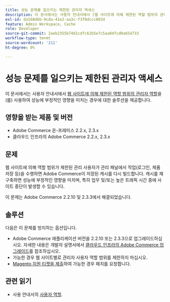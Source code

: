 ```yaml
---
title: 성능 문제를 일으키는 제한된 관리자 액세스
description: 이 문서에서는 사용자 안내서에서 [웹 사이트에 의해 제한된 역할 범위의 관리자 역할](https://experienceleague.adobe.com/en/docs/commerce-admin/systems/user-accounts/permissions-user-roles#step-2assign-resources)을 사용함으로써 성능에 부정적인 영향을 미치는 경우에 대한 솔루션을 제공합니다.
exl-id: da168d6b-9cda-41e2-aa3c-f3f0dccc803d
feature: Admin Workspace, Cache
role: Developer
source-git-commit: 2aeb2355b74d1cdfc62b5e7c5aa04fcd0a654733
workflow-type: tm+mt
source-wordcount: '211'
ht-degree: 0%

---
```


# 성능 문제를 일으키는 제한된 관리자 액세스

이 문서에서는 사용자 안내서에서 [웹 사이트에 의해 제한된 역할 범위의 관리자 역할](https://experienceleague.adobe.com/en/docs/commerce-admin/systems/user-accounts/permissions-user-roles#step-2assign-resources)을(를) 사용하여 성능에 부정적인 영향을 미치는 경우에 대한 솔루션을 제공합니다.

## 영향을 받는 제품 및 버전

* Adobe Commerce 온-프레미스 2.2.x, 2.3.x
* 클라우드 인프라의 Adobe Commerce 2.2.x, 2.3.x

## 문제

웹 사이트에 의해 역할 범위가 제한된 관리 사용자가 관리 패널에서 작업(로그인, 제품 저장 등)을 수행하면 Adobe Commerce이 저장된 캐시를 다시 빌드합니다. 캐시를 재구축하면 성능에 부정적인 영향을 미치며, 특히 업무 및/또는 높은 트래픽 시간 중에 사이트 중단이 발생할 수 있습니다.

이 문제는 Adobe Commerce 2.2.10 및 2.3.3에서 해결되었습니다.

## 솔루션

다음은 이 문제를 방지하는 옵션입니다.

* Adobe Commerce 애플리케이션 버전을 2.2.10 또는 2.3.3으로 업그레이드하십시오. 자세한 내용은 개발자 설명서에서 [클라우드 인프라의 Adobe Commerce 업그레이드](https://experienceleague.adobe.com/en/docs/commerce-cloud-service/user-guide/develop/upgrade/commerce-version)를 참조하십시오.
* 가능한 경우 웹 사이트별로 관리자 사용자 역할 범위를 제한하지 마십시오.
* [Magento 지원 티켓을 제출](/help/help-center-guide/help-center/magento-help-center-user-guide.md#submit-ticket)하여 가능한 경우 패치를 요청합니다.

## 관련 읽기

* 사용 안내서의 [사용자 역할](https://experienceleague.adobe.com/en/docs/commerce-admin/systems/user-accounts/permissions-user-roles).
